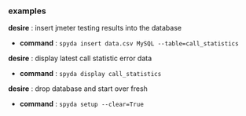 ### **examples**

 **desire** : insert jmeter testing results into the database
* **command** : `spyda insert data.csv MySQL --table=call_statistics`

 **desire** : display latest call statistic error data
* **command** : `spyda display call_statistics`

 **desire** : drop database and start over fresh
* **command** : `spyda setup --clear=True`